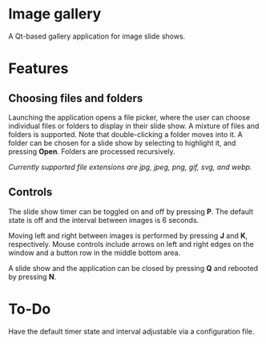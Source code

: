 # Image gallery
A Qt-based gallery application for image slide shows.


# Features
## Choosing files and folders
Launching the application opens a file picker, where the user can choose individual files or folders to display in their slide show. A mixture of files and folders is supported.
Note that double-clicking a folder moves into it. A folder can be chosen for a slide show by selecting to highlight it, and pressing **Open**. Folders are processed recursively.

*Currently supported file extensions are jpg, jpeg, png, gif, svg, and webp.*

## Controls
The slide show timer can be toggled on and off by pressing **P**.
The default state is off and the interval between images is 6 seconds.

Moving left and right between images is performed by pressing **J** and **K**, respectively. Mouse controls include arrows on left and right edges on the window and a button row in the middle bottom area. 

A slide show and the application can be closed by pressing **Q** and rebooted by pressing **N**.


# To-Do
Have the default timer state and interval adjustable via a configuration file.
